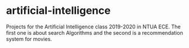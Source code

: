 # artificial-intelligence
Projects for the Artificial Intelligence class 2019-2020 in NTUA ECE.
The first one is about search Algorithms and the second is a recommendation system for movies.
